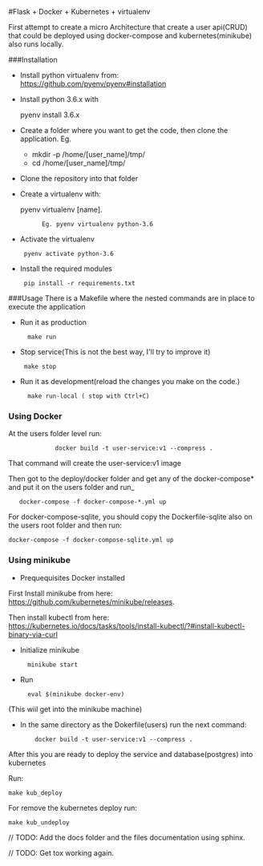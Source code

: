 #Flask + Docker + Kubernetes + virtualenv

First attempt to create a micro Architecture that create a user api(CRUD) that
could be deployed using docker-compose and kubernetes(minikube) also runs locally.

###Installation

 - Install python virtualenv from: https://github.com/pyenv/pyenv#installation

 - Install python 3.6.x with 

    pyenv install 3.6.x

        
 - Create a folder where you want to get the code, then clone the application.
Eg. 
    * mkdir -p /home/[user_name]/tmp/
    * cd /home/[user_name]/tmp/ 

 - Clone the repository into that folder

- Create a virtualenv with:
 
    pyenv virtualenv [name].
            
            Eg. pyenv virtualenv python-3.6
 - Activate the virtualenv 
 
        pyenv activate python-3.6

 - Install the required modules
 
        pip install -r requirements.txt

###Usage
There is a Makefile where the nested commands are in place to execute the application

- Run it as production
    
        make run
- Stop service(This is not the best way, I'll try to improve it)
    
       make stop
     
- Run it as development(reload the changes you make on the code.)
    
        make run-local ( stop with Ctrl+C)

### Using Docker
At the users folder level run:

                 docker build -t user-service:v1 --compress .

That command will create the user-service:v1 image

Then got to the deploy/docker folder and get any of the docker-compose* and put it on the users folder and run_

       docker-compose -f docker-compose-*.yml up

For docker-compose-sqlite, you should copy the Dockerfile-sqlite also on the users root folder and then run:

    docker-compose -f docker-compose-sqlite.yml up

### Using minikube
 - Prequequisites Docker installed
 
 
First Install minikube from here: https://github.com/kubernetes/minikube/releases.

Then install kubectl from here:
https://kubernetes.io/docs/tasks/tools/install-kubectl/?#install-kubectl-binary-via-curl
  
* Initialize minikube 
        
        minikube start

* Run  
    
        eval $(minikube docker-env)
 (This wiil get into the minikube machine)
 
* In the same directory as the Dokerfile(users) run the next command:
 
          docker build -t user-service:v1 --compress .
 
After this you are ready to deploy the service and database(postgres) into kubernetes

Run: 

    make kub_deploy
    
For remove the kubernetes deploy run:

    make kub_undeploy

 // TODO: Add the docs folder and the files documentation using sphinx.
 
 // TODO: Get tox working again.
